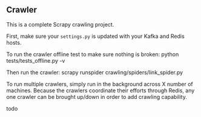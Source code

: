 ## Crawler

This is a complete Scrapy crawling project.

First, make sure your `settings.py` is updated with your Kafka and Redis hosts.

To run the crawler offline test to make sure nothing is broken:
python tests/tests_offline.py -v

Then run the crawler:
scrapy runspider crawling/spiders/link_spider.py

To run multiple crawlers, simply run in the background across X number of machines. Because the crawlers coordinate their efforts through Redis, any one crawler can be brought up/down in order to add crawling capability.

todo
